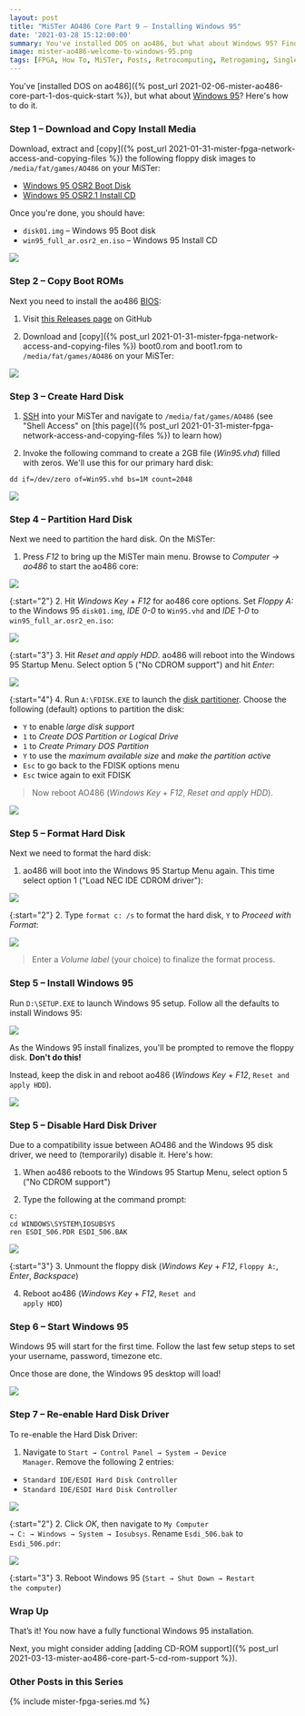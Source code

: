 ```yaml
---
layout: post
title: "MiSTer AO486 Core Part 9 – Installing Windows 95"
date: '2021-03-28 15:12:00:00'
summary: You've installed DOS on ao486, but what about Windows 95? Find out how ...
image: mister-ao486-welcome-to-windows-95.png
tags: [FPGA, How To, MiSTer, Posts, Retrocomputing, Retrogaming, Single-Board Computing]
---
```


You've [installed DOS on ao486]({% post_url 2021-02-06-mister-ao486-core-part-1-dos-quick-start %}), but what about <a href="https://en.wikipedia.org/wiki/Windows_95" target="_blank">Windows 95</a>? Here's how to do it.


### Step 1 – Download and Copy Install Media

Download, extract and [copy]({% post_url 2021-01-31-mister-fpga-network-access-and-copying-files %}) the following floppy disk images to <code>/media/fat/games/AO486</code> on your MiSTer:

* <a href="https://winworldpc.com/download/db57f85a-f039-11e7-a562-fa163e9022f0" target="_blank">Windows 95 OSR2 Boot Disk</a>
* <a href="https://winworldpc.com/download/411cc38b-1518-c39a-11c3-a4e284a2c3a5" target="_blank">Windows 95 OSR2.1 Install CD</a>

Once you're done, you should have:

* <code>disk01.img</code> – Windows 95 Boot disk
* <code>win95_full_ar.osr2_en.iso</code> – Windows 95 Install CD

![](/img/posts/mister-ao486-windows-95-install-media-cd-boot-floppy.png)


### Step 2 – Copy Boot ROMs

Next you need to install the ao486 <a href="https://en.wikipedia.org/wiki/BIOS" target="_blank">BIOS</a>:

1. Visit <a href="https://github.com/MiSTer-devel/ao486_MiSTer/tree/master/releases/bios" target="_blank">this Releases page</a> on GitHub

2. Download and [copy]({% post_url 2021-01-31-mister-fpga-network-access-and-copying-files %}) boot0.rom and boot1.rom to <code>/media/fat/games/AO486</code> on your MiSTer:

![](/img/posts/mister-ao486-file-copy-transfer-boot-roms.png)


### Step 3 – Create Hard Disk

1. <a href="https://en.wikipedia.org/wiki/Secure_Shell_Protocol" target="_blank">SSH</a> into your MiSTer and navigate to <code>/media/fat/games/AO486</code> (see "Shell Access" on [this page]({% post_url 2021-01-31-mister-fpga-network-access-and-copying-files %}) to learn how)

2. Invoke the following command to create a 2GB file (*Win95.vhd*) filled with zeros. We'll use this for our primary hard disk:

````
dd if=/dev/zero of=Win95.vhd bs=1M count=2048
````

![](/img/posts/mister-ao486-windows-95-hard-disk-image-vhd.png)


### Step 4 – Partition Hard Disk

Next we need to partition the hard disk. On the MiSTer:

1. Press *F12* to bring up the MiSTer main menu. Browse to *Computer -> ao486* to start the ao486 core:
   
![](/img/posts/mister-start-ao486-core.png)

{:start="2"}
2. Hit *Windows Key* + *F12* for ao486 core options. Set *Floppy A:* to the Windows 95 <code>disk01.img</code>, *IDE 0-0* to <code>Win95.vhd</code> and *IDE 1-0* to <code>win95_full_ar.osr2_en.iso</code>:

![](/img/posts/mister-ao486-windows-95-mount-floppy-vhd-install-cd-rom.png)

{:start="3"}
3. Hit *Reset and apply HDD*. ao486 will reboot into the Windows 95 Startup Menu. Select option 5 ("No CDROM support") and hit *Enter*:

![](/img/posts/mister-ao486-windows-95-boot-disk-no-cd-rom-support.png)

{:start="4"}
4. Run <code>A:\FDISK.EXE</code> to launch the <a href="https://en.wikipedia.org/wiki/Disk_partitioning" target="_blank">disk partitioner</a>. Choose the following (default) options to partition the disk:

* <code>Y</code> to enable *large disk support*
* <code>1</code> to *Create DOS Partition or Logical Drive*
* <code>1</code> to *Create Primary DOS Partition*
* <code>Y</code> to use the *maximum available size* and *make the partition active*
* <code>Esc</code> to go back to the FDISK options menu
* <code>Esc</code> twice again to exit FDISK

<blockquote>Now reboot AO486 (<i>Windows Key</i> + <i>F12</i>, <i>Reset and apply HDD</i>).</blockquote>

![](/img/posts/mister-ao486-fdisk-partition-windows-95-hard-disk.png)


### Step 5 – Format Hard Disk

Next we need to format the hard disk:

1. ao486 will boot into the Windows 95 Startup Menu again. This time select option 1 ("Load NEC IDE CDROM driver"):

![](/img/posts/mister-ao486-windows-95-boot-disk-nec-ide-cdrom-cd-rom-driver.png)

{:start="2"}
2. Type <code>format c: /s</code> to format the hard disk, <code>Y</code> to *Proceed with Format*:

![](/img/posts/mister-ao486-format-windows-95-hard-disk.png)

<blockquote>Enter a <i>Volume label</i> (your choice) to finalize the format process.</blockquote>

<!--
{:start="3"}
3. Now we need to format the storage disk. This time type <code>format d:</code>, <code>Y</code> to *Proceed with Format*:

![](/img/posts/mister-ao486-format-windows-95-hard-disk.png)

<blockquote>Again enter a <code>Volume label</code> of your choice.</blockquote>
-->


### Step 5 – Install Windows 95

Run <code>D:\SETUP.EXE</code> to launch Windows 95 setup. Follow all the defaults to install Windows 95:

![](/img/posts/mister-ao486-windows-95-setup-exe.png)

As the Windows 95 install finalizes, you'll be prompted to remove the floppy disk. <strong>Don't do this!</strong>

Instead, keep the disk in and reboot ao486 (*Windows Key* + *F12*, <code>Reset and apply HDD</code>).

![](/img/posts/mister-ao486-windows-95-finishing-setup.png)


### Step 5 – Disable Hard Disk Driver

Due to a compatibility issue between AO486 and the Windows 95 disk driver, we need to (temporarily) disable it. Here's how: 

1. When ao486 reboots to the Windows 95 Startup Menu, select option 5 ("No CDROM support")

2. Type the following at the command prompt:

````
c:
cd WINDOWS\SYSTEM\IOSUBSYS
ren ESDI_506.PDR ESDI_506.BAK
````

![](/img/posts/mister-ao486-windows-95-rename-esdi-506-pdr-hard-disk-driver.png)

{:start="3"}
3. Unmount the floppy disk (*Windows Key* + *F12*, <code>Floppy A:</code>, *Enter*, *Backspace*)

4. Reboot ao486 (*Windows Key* + *F12*, <code>Reset and apply HDD</code>)


### Step 6 – Start Windows 95

Windows 95 will start for the first time. Follow the last few setup steps to set your username, password, timezone etc.

Once those are done, the Windows 95 desktop will load!

![](/img/posts/mister-ao486-welcome-to-windows-95.png)


### Step 7 – Re-enable Hard Disk Driver

To re-enable the Hard Disk Driver:

1. Navigate to <code>Start → Control Panel → System → Device Manager</code>. Remove the following 2 entries:

* <code>Standard IDE/ESDI Hard Disk Controller</code>
* <code>Standard IDE/ESDI Hard Disk Controller</code>

![](/img/posts/mister-ao486-windows-95-control-panel-device-manager-remove-hard-disk-controller.png)

{:start="2"}
2. Click *OK*, then navigate to <code>My Computer → C: → Windows → System → Iosubsys</code>. Rename <code>Esdi_506.bak</code> to <code>Esdi_506.pdr</code>:

![](/img/posts/mister-ao486-windows-95-rename-esdi-506-pdr-hard-disk-driver-windows.png)

{:start="3"}
3. Reboot Windows 95 (<code>Start → Shut Down → Restart the computer</code>)


### Wrap Up

That’s it! You now have a fully functional Windows 95 installation.

Next, you might consider adding [adding CD-ROM support]({% post_url 2021-03-13-mister-ao486-core-part-5-cd-rom-support %}).
 
 
### Other Posts in this Series
 
{% include mister-fpga-series.md %}






